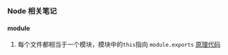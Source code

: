 ### Node 相关笔记

#### module

1. 每个文件都相当于一个模块，模块中的`this`指向 `module.exports` [原理代码][1]

[1]: ./module/module.js
